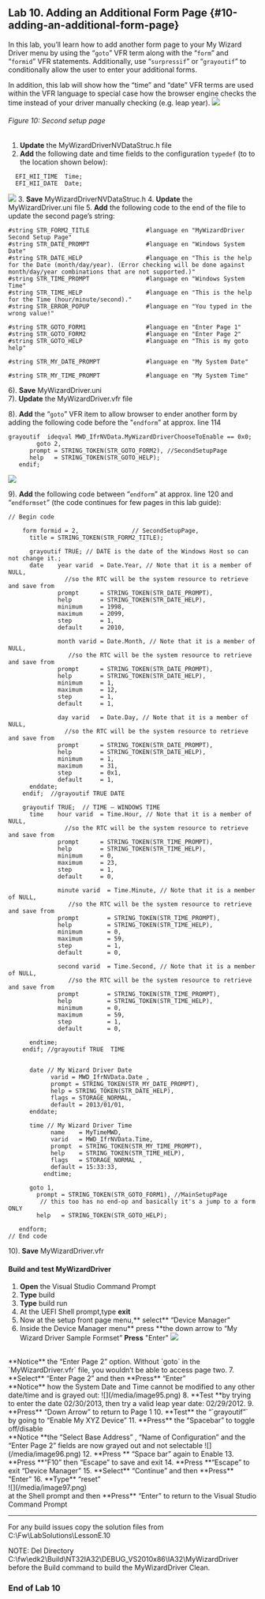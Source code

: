 <!--- @file
 file

Copyright (c) 2018, Intel Corporation. All rights reserved.<BR>

Redistribution and use in source (original document form) and 'compiled'
forms (converted to PDF, epub, HTML and other formats) with or without
modification, are permitted provided that the following conditions are met:

1) Redistributions of source code (original document form) must retain the
above copyright notice, this list of conditions and the following
disclaimer as the first lines of this file unmodified.

2) Redistributions in compiled form (transformed to other DTDs, converted to
PDF, epub, HTML and other formats) must reproduce the above copyright
notice, this list of conditions and the following disclaimer in the
documentation and/or other materials provided with the distribution.

THIS DOCUMENTATION IS PROVIDED BY TIANOCORE PROJECT "AS IS" AND ANY EXPRESS OR
IMPLIED WARRANTIES, INCLUDING, BUT NOT LIMITED TO, THE IMPLIED WARRANTIES OF
MERCHANTABILITY AND FITNESS FOR A PARTICULAR PURPOSE ARE DISCLAIMED. IN NO
EVENT SHALL TIANOCORE PROJECT BE LIABLE FOR ANY DIRECT, INDIRECT, INCIDENTAL,
SPECIAL, EXEMPLARY, OR CONSEQUENTIAL DAMAGES (INCLUDING, BUT NOT LIMITED TO,
PROCUREMENT OF SUBSTITUTE GOODS OR SERVICES; LOSS OF USE, DATA, OR PROFITS;
OR BUSINESS INTERRUPTION) HOWEVER CAUSED AND ON ANY THEORY OF LIABILITY,
WHETHER IN CONTRACT, STRICT LIABILITY, OR TORT (INCLUDING NEGLIGENCE OR
OTHERWISE) ARISING IN ANY WAY OUT OF THE USE OF THIS DOCUMENTATION, EVEN IF
ADVISED OF THE POSSIBILITY OF SUCH DAMAGE.

-->
## Lab 10\. Adding an Additional Form Page {#10-adding-an-additional-form-page}

In this lab, you’ll learn how to add another form page to your My Wizard Driver menu by using the “`goto`” VFR term along with the “`form`” and “`formid`” VFR statements. Additionally, use “`surpressif`” or “`grayoutif`” to conditionally allow the user to enter your additional forms.

In addition, this lab will show how the “time” and “date” VFR terms are used within the VFR language to special case how the browser engine checks the time instead of your driver manually checking (e.g. leap year).
![](/media/image91.png)
###### Figure 10: Second setup page

1. **Update** the MyWizardDriverNVDataStruc.h file 
2. **Add** the following date and time fields to the configuration `typedef` (to to the location shown below): 
```
  EFI_HII_TIME  Time;
  EFI_HII_DATE  Date;
```
![](/media/image92.png)
3. **Save** MyWizardDriverNVDataStruc.h 
4. **Update** the MyWizardDriver.uni file 
5. **Add** the following code to the end of the file to update the second page’s string:<br>

```
#string STR_FORM2_TITLE                #language en "MyWizardDriver Second Setup Page"
#string STR_DATE_PROMPT                #language en "Windows System Date"
#string STR_DATE_HELP                  #language en "This is the help for the Date (month/day/year). (Error checking will be done against month/day/year combinations that are not supported.)"
#string STR_TIME_PROMPT                #language en "Windows System Time"
#string STR_TIME_HELP                  #language en "This is the help for the Time (hour/minute/second)."
#string STR_ERROR_POPUP                #language en "You typed in the wrong value!"
 
#string STR_GOTO_FORM1                 #language en "Enter Page 1"
#string STR_GOTO_FORM2                 #language en "Enter Page 2"
#string STR_GOTO_HELP                  #language en "This is my goto help"
          
#string STR_MY_DATE_PROMPT             #language en "My System Date"
 
#string STR_MY_TIME_PROMPT             #language en "My System Time"

```

6). **Save** MyWizardDriver.uni <br>
7). **Update** the MyWizardDriver.vfr file <br>

8). **Add** the “`goto`” VFR item to allow browser to ender another form by adding the following code before the "`endform`” at approx. line 114 <Br>


```
grayoutif  ideqval MWD_IfrNVData.MyWizardDriverChooseToEnable == 0x0;
        goto 2,
      prompt = STRING_TOKEN(STR_GOTO_FORM2), //SecondSetupPage  
      help   = STRING_TOKEN(STR_GOTO_HELP);
   endif;

```
![](/media/image93.png)<br>

9).  **Add** the following code between “`endform`” at approx. line 120 and “`endformset`” (the code continues for few pages in this lab guide):

```
// Begin code

    form formid = 2,               // SecondSetupPage,
      title = STRING_TOKEN(STR_FORM2_TITLE); 

      grayoutif TRUE; // DATE is the date of the Windows Host so can not change it.;
      date    year varid  = Date.Year, // Note that it is a member of NULL, 
                //so the RTC will be the system resource to retrieve and save from
              prompt      = STRING_TOKEN(STR_DATE_PROMPT),
              help        = STRING_TOKEN(STR_DATE_HELP),
              minimum     = 1998,
              maximum     = 2099,
              step        = 1,
              default     = 2010,

              month varid = Date.Month, // Note that it is a member of NULL, 
                 //so the RTC will be the system resource to retrieve and save from
              prompt      = STRING_TOKEN(STR_DATE_PROMPT),
              help        = STRING_TOKEN(STR_DATE_HELP),
              minimum     = 1,
              maximum     = 12,
              step        = 1,
              default     = 1,

              day varid   = Date.Day, // Note that it is a member of NULL, 
                //so the RTC will be the system resource to retrieve and save from
              prompt      = STRING_TOKEN(STR_DATE_PROMPT),
              help        = STRING_TOKEN(STR_DATE_HELP),
              minimum     = 1,
              maximum     = 31,
              step        = 0x1,
              default     = 1,
      enddate;
    endif;  //grayoutif TRUE DATE

    grayoutif TRUE;  // TIME – WINDOWS TIME
      time    hour varid  = Time.Hour, // Note that it is a member of NULL, 
                //so the RTC will be the system resource to retrieve and save from
              prompt      = STRING_TOKEN(STR_TIME_PROMPT),
              help        = STRING_TOKEN(STR_TIME_HELP),
              minimum     = 0,
              maximum     = 23,
              step        = 1,
              default     = 0,

              minute varid  = Time.Minute, // Note that it is a member of NULL, 
                 //so the RTC will be the system resource to retrieve and save from
              prompt        = STRING_TOKEN(STR_TIME_PROMPT),
              help          = STRING_TOKEN(STR_TIME_HELP),
              minimum       = 0,
              maximum       = 59,
              step          = 1,
              default       = 0,

              second varid  = Time.Second, // Note that it is a member of NULL, 
                 //so the RTC will be the system resource to retrieve and save from
              prompt        = STRING_TOKEN(STR_TIME_PROMPT),
              help          = STRING_TOKEN(STR_TIME_HELP),
	          minimum       = 0,
              maximum       = 59,
              step          = 1,
              default       = 0,

      endtime;
    endif; //grayoutif TRUE  TIME 

      
	  date // My Wizard Driver Date
	        varid = MWD_IfrNVData.Date ,
			prompt = STRING_TOKEN(STR_MY_DATE_PROMPT),
			help = STRING_TOKEN(STR_DATE_HELP),
			flags = STORAGE_NORMAL,
			default = 2013/01/01,
	  enddate;

	  time // My Wizard Driver Time
            name    = MyTimeMWD, 
            varid   = MWD_IfrNVData.Time, 
            prompt  = STRING_TOKEN(STR_MY_TIME_PROMPT), 
            help    = STRING_TOKEN(STR_TIME_HELP), 
            flags   = STORAGE_NORMAL ,
            default = 15:33:33, 
          endtime;

	  goto 1,
        prompt = STRING_TOKEN(STR_GOTO_FORM1), //MainSetupPage  
         // this too has no end-op and basically it's a jump to a form ONLY
        help   = STRING_TOKEN(STR_GOTO_HELP);

   endform;
// End code
```

10). **Save** MyWizardDriver.vfr 

#### Build and test MyWizardDriver

1. **Open** the Visual Studio Command Prompt
2. **Type** build
3. **Type** build run
4. At the UEFI Shell prompt,type **exit**<br>
5. Now at the setup front page menu,** select** “Device Manager”
6. Inside the Device Manager menu** press **the down arrow to “My Wizard Driver Sample Formset” **Press** "Enter" 
![](/media/image94.png)
<br>
**Notice**  the “Enter Page 2” option.  Without `goto` in the `MyWizardDriver.vfr` file, you wouldn’t be able to access page two.  
7. **Select** “Enter Page 2” and then **Press** “Enter” <br>
**Notice** how the System Date and Time cannot be modified to any other date/time and is grayed out:
![](/media/image95.png)
8. **Test **by trying to enter the date 02/30/2013, then try a valid leap year date: 02/29/2012.
9. **Press** “Down Arrow” to return to Page 1 
10. **Test** the “`grayoutif”` by going to “Enable My XYZ Device”
11. **Press** the “Spacebar” to toggle off/disable<br>
**Notice **the “Select Base Address” , “Name of Configuration” and the “Enter Page 2” fields are now grayed out and not selectable
![](/media/image96.png)
12. **Press ** “Space bar” again to Enable
13. **Press **“F10” then “Escape” to save and exit
14. **Press **“Escape” to exit “Device Manager”
15. **Select** “Continue” and then **Press** "Enter”
16. **Type** “reset” <br>
![](/media/image97.png) <br>
at the Shell prompt and then **Press** “Enter” to return to the Visual Studio Command Prompt <br>

---

For any build issues copy the solution files from C:\Fw\LabSolutions\LessonE.10

NOTE: Del Directory C:\fw\edk2\Build\NT32IA32\DEBUG_VS2010x86\IA32\MyWizardDriver before the Build command to build the MyWizardDriver Clean.

### End of Lab 10